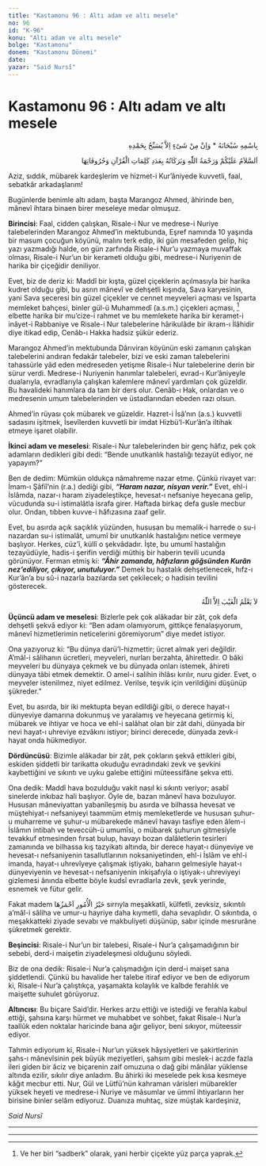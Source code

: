 ```yaml
---
title: "Kastamonu 96 : Altı adam ve altı mesele"
no: 96
id: "K-96"
konu: "Altı adam ve altı mesele"
bolge: "Kastamonu"
donem: "Kastamonu Dönemi"
date: 
yazar: "Said Nursî"
---
```


# Kastamonu 96 : Altı adam ve altı mesele

<p class="arabic" dir="rtl" title="Meal: “Subhân Allah’ın adıyla” * “Hiçbir şey yoktur ki O'nu hamd ile tesbih etmesin” [İsrâ 17:44]">بِاسْمِهِ سُبْحَانَهُ * وَاِنْ مِنْ شَىْءٍ اِلاَّ يُسَبِّحُ بِحَمْدِهِ</p>

<p class="arabic" dir="rtl" title="Meal: “Kur’ân’ın kelimeleri ve harfleri adedince Allah’ın selâmı, rahmeti ve bereketleri üzerinize olsun.”">اَلسَّلاَمُ عَلَيْكُمْ وَرَحْمَةُ اللّٰهِ وَبَرَكَاتُهُ بِعَدَدِ كَلِمَاتِ الْقُرْآنِ وَحُرُوفَاتِهَا</p>

Aziz, sıddık, mübarek kardeşlerim ve hizmet-i Kur’âniyede kuvvetli, faal, sebatkâr arkadaşlarım!

Bugünlerde benimle altı adam, başta Marangoz Ahmed, âhirinde ben, mânevî ihtara binaen birer meseleye medar olmuşuz.

**Birincisi**: Faal, cidden çalışkan, Risale-i Nur ve medrese-i Nuriye talebelerinden Marangoz Ahmed’in mektubunda, Eşref namında 10 yaşında bir masum çocuğun köyünü, malını terk edip, iki gün mesafeden gelip, hiç yazı yazmadığı halde, on gün zarfında Risale-i Nur’u yazmaya muvaffak olması, Risale-i Nur’un bir kerameti olduğu gibi, medrese-i Nuriyenin de harika bir çiçeğidir deniliyor.

Evet, biz de deriz ki: Maddî bir kışta, güzel çiçeklerin açılmasıyla bir harika kudret olduğu gibi, bu asrın mânevî ve dehşetli kışında, Sava karyesinin, yani Sava şeceresi bin güzel çiçekler ve cennet meyveleri açması ve Isparta memleket bahçesi, binler gül-ü Muhammedî (a.s.m.) çiçekleri açması, [^1] elbette harika bir mu’cize-i rahmet ve bu memlekete harika bir keramet-i inâyet-i Rabbaniye ve Risale-i Nur talebelerine hârikulâde bir ikram-ı İlâhidir diye itikad edip, Cenâb-ı Hakka hadsiz şükür ederiz.

Marangoz Ahmed’in mektubunda Dârıviran köyünün eski zamanın çalışkan talebelerini andıran fedakâr talebeler, bizi ve eski zaman talebelerini tahassürle yâd eden medreseden yetişme Risale-i Nur talebelerine derin bir sürur verdi. Medrese-i Nuriyenin hanımlar talebeleri, evrad-ı Kur’âniyeyle dualarıyla, evradlarıyla çalışkan kalemlere mânevî yardımları çok güzeldir. Bu havalideki hanımlara da tam bir ders olur. Cenâb-ı Hak, onlardan ve o medresenin umum talebelerinden ve üstadlarından ebeden razı olsun.

Ahmed’in rüyası çok mübarek ve güzeldir. Hazret-i İsâ’nın (a.s.) kuvvetli sadasını işitmek, İsevîlerden kuvvetli bir imdat Hizbü’l-Kur’ân’a iltihak etmeye işaret olabilir.

**İkinci adam ve meselesi**: Risale-i Nur talebelerinden bir genç hâfız, pek çok adamların dedikleri gibi dedi: “Bende unutkanlık hastalığı tezayüt ediyor, ne yapayım?”

Ben de dedim: Mümkün oldukça nâmahreme nazar etme. Çünkü rivayet var: İmam-ı Şâfiî’nin (r.a.) dediği gibi, ***“Haram nazar, nisyan verir.”*** Evet, ehl-i İslâmda, nazar-ı haram ziyadeleştikçe, hevesat-ı nefsaniye heyecana gelip, vücudunda su-i istimalâtla israfa girer. Haftada birkaç defa gusle mecbur olur. Ondan, tıbben kuvve-i hâfızasına zaaf gelir.

Evet, bu asırda açık saçıklık yüzünden, hususan bu memalik-i harrede o su-i nazardan su-i istimalât, umumî bir unutkanlık hastalığını netice vermeye başlıyor. Herkes, cüz’î, küllî o şekvâdadır. İşte, bu umumî hastalığın tezayüdüyle, hadis-i şerifin verdiği müthiş bir haberin tevili ucunda görünüyor. Ferman etmiş ki: ***“Âhir zamanda, hâfızların göğsünden Kurân nez’ediliyor, çıkıyor, unutuluyor.”*** Demek bu hastalık dehşetlenecek, hıfz-ı Kur’ân’a bu sû-i nazarla bazılarda set çekilecek; o hadisin tevilini gösterecek.

<p class="arabic" dir="rtl" title="Meal: “Gaybı Allah'tan başkası bilemez” [Neml Sûresi, 27:65 den alıntı]">لاَ يَعْلَمُ الْغَيْبَ اِلاَّ اللّٰهُ</p>

**Üçüncü adam ve meselesi**: Bizlerle pek çok alâkadar bir zât, çok defa dehşetli şekvâ ediyor ki: “Ben adam olamıyorum, gittikçe fenalaşıyorum, mânevî hizmetlerimin neticelerini göremiyorum” diye medet istiyor.

Ona yazıyoruz ki: “Bu dünya darü’l-hizmettir; ücret almak yeri değildir. A’mâl-i sâlihanın ücretleri, meyveleri, nurları berzahta, âhirettedir. O bâki meyveleri bu dünyaya çekmek ve bu dünyada onları istemek, âhireti dünyaya tâbi etmek demektir. O amel-i salihin ihlâsı kırılır, nuru gider. Evet, o meyveler istenilmez, niyet edilmez. Verilse, teşvik için verildiğini düşünüp şükreder.”

Evet, bu asırda, bir iki mektupta beyan edildiği gibi, o derece hayat-ı dünyeviye damarına dokunmuş ve yaralamış ve heyecana getirmiş ki, mübarek ve ihtiyar ve hoca ve ehl-i salâhat olan bir zât dahi, dünyada bir nevi hayat-ı uhreviye ezvâkını istiyor; birinci derecede, dünyada zevk-i hayat onda hükmediyor.

**Dördüncüsü**: Bizimle alâkadar bir zât, pek çokların şekvâ ettikleri gibi, eskiden şiddetli bir tarikatta okuduğu evradındaki zevk ve şevkini kaybettiğini ve sıkıntı ve uyku galebe ettiğini müteessifâne şekva etti.

Ona dedik: Maddî hava bozulduğu vakit nasıl ki sıkıntı veriyor; asabî sinelerde inkıbaz hali başlıyor. Öyle de, bazan mânevî hava bozuluyor. Hususan mâneviyattan yabanîleşmiş bu asırda ve bilhassa hevesat ve müştehiyat-ı nefsaniyeyi taammüm etmiş memleketlerde ve hususan şuhur-u muharreme ve şuhur-u mübarekede mânevî havayı tasfiye eden âlem-i İslâmın intibah ve teveccüh-ü umumîsi, o mübarek şuhurun gitmesiyle tevakkuf etmesinden fırsat bulup, havayı bozan dalâletlerin tesirleri zamanında ve bilhassa kış tazyikatı altında, bir derece hayat-ı dünyeviye ve hevesat-ı nefsaniyenin tasallutlarının noksaniyetinden, ehl-i İslâm ve ehl-i imanda, hayat-ı uhrevîyeye çalışmak iştiyakı, baharın gelmesiyle hayat-ı dünyeviyenin ve hevesat-ı nefsaniyenin inkişafıyla o iştiyak-ı uhreviyeyi gizlemesi ânında elbette böyle kudsî evradlarla zevk, şevk yerinde, esnemek ve fütur gelir.

Fakat madem <span class="arabic" dir="rtl" title="Meal: “İşlerin en hayırlısı zorlu olanıdır.”">خَيْرُ الْأُمُورِ اَحْمَزُهَا</span> sırrıyla meşakkatli, külfetli, zevksiz, sıkıntılı a’mâl-i sâliha ve umur-u hayriye daha kıymetli, daha sevaplıdır. O sıkıntıda, o meşakkatteki ziyade sevabı ve makbuliyeti düşünüp, sabır içinde mesrurâne şükretmek gerektir.

**Beşincisi**: Risale-i Nur’un bir talebesi, Risale-i Nur’a çalışamadığının bir sebebi, derd-i maişetin ziyadeleşmesi olduğunu söyledi.

Biz de ona dedik: Risale-i Nur’a çalışmadığın için derd-i maişet sana şiddetlendi. Çünkü bu havalide her talebe itiraf ediyor ve ben de ediyorum ki, Risale-i Nur’a çalıştıkça, yaşamakta kolaylık ve kalbde ferahlık ve maişette suhulet görüyoruz.

**Altıncısı**: Bu biçare Said’dir. Herkes arzu ettiği ve istediği ve ferahla kabul ettiği, şahsına karşı hürmet ve muhabbet ve sohbet, fakat Risale-i Nur’a taallûk eden noktalar haricinde bana ağır geliyor, beni sıkıyor, müteessir ediyor.

Tahmin ediyorum ki, Risale-i Nur’un yüksek hâysiyetleri ve şakirtlerinin şahs-ı mânevîsinin pek büyük meziyetleri, şahsım gibi meslek-i aczde fazla ileri giden bir âciz ve biçarenin zaif omuzuna o dağ gibi mânâlar yüklense altında ezilir, sıkılır diye anladım. Bu âhirki iki meselede pek kısa kesmeye kâğıt mecbur etti. Nur, Gül ve Lütfü’nün kahraman vârisleri mübarekler yüksek heyeti ve medrese-i Nuriye ve mâsumlar ve ümmî ihtiyarların her birisine binler selâm ediyoruz. Duanıza muhtaç, size müştak kardeşiniz,

*Said Nursî*

***

***
[^1]: Ve her biri “sadberk” olarak, yani herbir çiçekte yüz parça yaprak.

